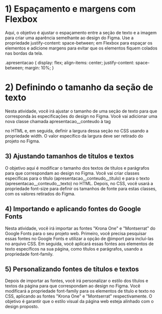 # 1) Espaçamento e margens com Flexbox
Aqui, o objetivo é ajustar o espaçamento entre a seção de texto e a imagem para criar uma aparência semelhante ao design do Figma. Use a propriedade justify-content: space-between; em Flexbox para espaçar os elementos e adicione margens para evitar que os elementos fiquem colados nas bordas da tela.

.apresentacao {
  display: flex;
  align-items: center;
  justify-content: space-between;
  margin: 10%;
}

# 2) Definindo o tamanho da seção de texto
Nesta atividade, você irá ajustar o tamanho de uma seção de texto para que corresponda às especificações do design no Figma. Você vai adicionar uma nova classe chamada apresentacao__conteudo à tag <section> no HTML e, em seguida, definir a largura dessa seção no CSS usando a propriedade width. O valor específico da largura deve ser retirado do projeto no Figma.

# 3) Ajustando tamanhos de títulos e textos
O objetivo aqui é modificar o tamanho dos textos de títulos e parágrafos para que correspondam ao design no Figma. Você vai criar classes específicas para o título (apresentacao__conteudo__titulo) e para o texto (apresentacao__conteudo__texto) no HTML. Depois, no CSS, você usará a propriedade font-size para definir os tamanhos de fonte para estas classes, com os valores retirados do Figma.

# 4) Importando e aplicando fontes do Google Fonts
Nesta atividade, você irá importar as fontes "Krona One" e "Montserrat" do Google Fonts para o seu projeto web. Primeiro, você precisa pesquisar essas fontes no Google Fonts e utilizar a opção de @import para incluí-las no arquivo CSS. Em seguida, você aplicará essas fontes aos elementos de texto específicos na sua página, como títulos e parágrafos, usando a propriedade font-family.

# 5) Personalizando fontes de títulos e textos
Depois de importar as fontes, você irá personalizar o estilo dos títulos e textos da página para que correspondam ao design no Figma. Você modificará a propriedade font-family para os elementos de título e texto no CSS, aplicando as fontes "Krona One" e "Montserrat" respectivamente. O objetivo é garantir que o estilo visual da página web esteja alinhado com o design proposto.
